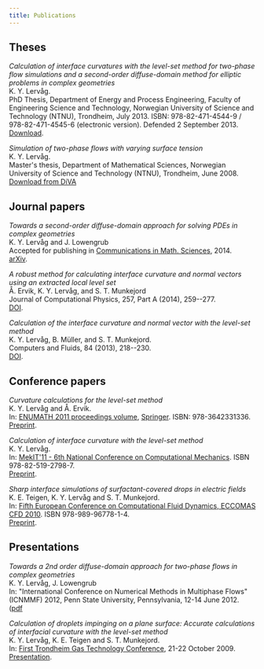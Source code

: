 ```yaml
---
title: Publications
---
```


## Theses

*Calculation of interface curvatures with the level-set method for two-phase
  flow simulations and a second-order diffuse-domain method for elliptic
  problems in complex geometries*  
K. Y. Lervåg.  
PhD Thesis, Department of Energy and Process Engineering, Faculty of
Engineering Science and Technology, Norwegian University of Science and
Technology (NTNU), Trondheim, July 2013.  ISBN: 978-82-471-4544-9
/ 978-82-471-4545-6 (electronic version).  Defended 2 September 2013.  
[Download](/files/thesis.pdf).

*Simulation of two-phase flows with varying surface tension*  
K. Y. Lervåg.  
Master's thesis, Department of Mathematical Sciences, Norwegian University of
Science and Technology (NTNU), Trondheim, June 2008.  
[Download from
DiVA](http://www.diva-portal.org/smash/record.jsf?searchId=2&pid=diva2:348658)

## Journal papers

*Towards a second-order diffuse-domain approach for solving PDEs in complex
geometries*  
K. Y. Lervåg and J. Lowengrub  
Accepted for publishing in [Communications in Math.
Sciences](http://intlpress.com/site/pub/pages/journals/items/cms/_home/_main),
2014.  
[arXiv](http://arxiv.org/abs/1407.7480).

*A robust method for calculating interface curvature and normal vectors using
  an extracted local level set*  
Å. Ervik, K. Y. Lervåg, and S. T. Munkejord  
Journal of Computational Physics, 257, Part A (2014), 259--277.  
[DOI](http://dx.doi.org/10.1016/j.jcp.2013.09.053).

*Calculation of the interface curvature and normal vector with the level-set
  method*  
K. Y. Lervåg, B. Müller, and S. T. Munkejord.  
Computers and Fluids, 84 (2013), 218--230.  
[DOI](http://dx.doi.org/10.1016/j.compfluid.2013.06.004).

## Conference papers

*Curvature calculations for the level-set method*  
K. Y. Lervåg and Å. Ervik.  
In: [ENUMATH 2011 proceedings volume](http://goo.gl/PcZrT),
[Springer](http://goo.gl/rynzr). ISBN: 978-3642331336.  
[Preprint](files/lervag_enumath2011.pdf).

*Calculation of interface curvature with the level-set method*  
K. Y. Lervåg.  
In: [MekIT'11 - 6th National Conference on Computational
Mechanics](http://www.ntnu.no/mekit11/mekit-11). ISBN 978-82-519-2798-7.  
[Preprint](files/lervag_mekit2011.pdf).

*Sharp interface simulations of surfactant-covered drops in electric fields*  
K. E. Teigen, K. Y. Lervåg and S. T. Munkejord.  
In: [Fifth European Conference on Computational Fluid Dynamics, ECCOMAS CFD
2010](http://www.eccomas-cfd2010.org/). ISBN 978-989-96778-1-4.  
[Preprint](/files/teigen10.pdf).

## Presentations

*Towards a 2nd order diffuse-domain approach for two-phase flows in complex
  geometries*  
K. Y. Lervåg, J. Lowengrub  
In: "International Conference on Numerical Methods in Multiphase Flows"
(ICNMMF) 2012, Penn State University, Pennsylvania, 12-14 June 2012.  
([pdf](/files/lervag12.pdf)

*Calculation of droplets impinging on a plane surface: Accurate calculations of
  interfacial curvature with the level-set method*  
K. Y. Lervåg, K. E. Teigen and S. T. Munkejord.  
In: [First Trondheim Gas Technology
Conference](http://www.sintef.no/Projectweb/Trondheim_GTS/), 21-22 October
2009.  
[Presentation](/files/lervag09.pdf).

